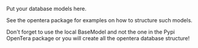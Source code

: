 Put your database models here.

See the opentera package for examples on how to structure such models.

Don't forget to use the local BaseModel and not the one in the Pypi OpenTera package or you will create all the opentera database structure!